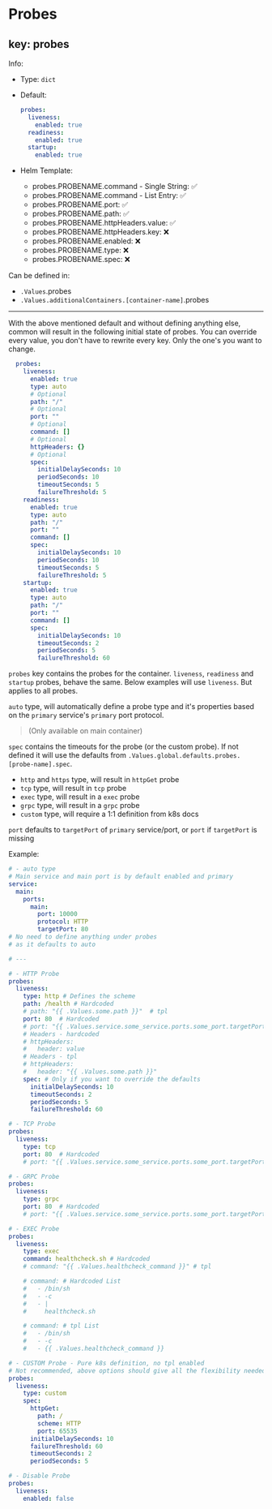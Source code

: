 # Probes

## key: probes

Info:

- Type: `dict`
- Default:

  ```yaml
  probes:
    liveness:
      enabled: true
    readiness:
      enabled: true
    startup:
      enabled: true
  ```

- Helm Template:
  - probes.PROBENAME.command - Single String: ✅
  - probes.PROBENAME.command - List Entry: ✅
  - probes.PROBENAME.port: ✅
  - probes.PROBENAME.path: ✅
  - probes.PROBENAME.httpHeaders.value: ✅
  - probes.PROBENAME.httpHeaders.key: ❌
  - probes.PROBENAME.enabled: ❌
  - probes.PROBENAME.type: ❌
  - probes.PROBENAME.spec: ❌

Can be defined in:

- `.Values`.probes
- `.Values.additionalContainers.[container-name]`.probes

---

With the above mentioned default and without defining anything else,
common will result in the following initial state of probes.
You can override every value, you don't have to rewrite every key.
Only the one's you want to change.

```yaml
  probes:
    liveness:
      enabled: true
      type: auto
      # Optional
      path: "/"
      # Optional
      port: ""
      # Optional
      command: []
      # Optional
      httpHeaders: {}
      # Optional
      spec:
        initialDelaySeconds: 10
        periodSeconds: 10
        timeoutSeconds: 5
        failureThreshold: 5
    readiness:
      enabled: true
      type: auto
      path: "/"
      port: ""
      command: []
      spec:
        initialDelaySeconds: 10
        periodSeconds: 10
        timeoutSeconds: 5
        failureThreshold: 5
    startup:
      enabled: true
      type: auto
      path: "/"
      port: ""
      command: []
      spec:
        initialDelaySeconds: 10
        timeoutSeconds: 2
        periodSeconds: 5
        failureThreshold: 60
```

`probes` key contains the probes for the container.
`liveness`, `readiness` and `startup` probes, behave the same.
Below examples will use `liveness`. But applies to all probes.

`auto` type, will automatically define a probe type and it's properties
based on the `primary` service's `primary` port protocol.
> (Only available on main container)

`spec` contains the timeouts for the probe (or the custom probe).
If not defined it will use the defaults from `.Values.global.defaults.probes.[probe-name].spec`.

- `http` and `https` type, will result in `httpGet` probe
- `tcp` type, will result in `tcp` probe
- `exec` type, will result in a `exec` probe
- `grpc` type, will result in a `grpc` probe
- `custom` type, will require a 1:1 definition from k8s docs

`port` defaults to `targetPort` of `primary` service/port,
or `port` if `targetPort` is missing

Example:

```yaml
# - auto type
# Main service and main port is by default enabled and primary
service:
  main:
    ports:
      main:
        port: 10000
        protocol: HTTP
        targetPort: 80
# No need to define anything under probes
# as it defaults to auto

# ---

# - HTTP Probe
probes:
  liveness:
    type: http # Defines the scheme
    path: /health # Hardcoded
    # path: "{{ .Values.some.path }}"  # tpl
    port: 80  # Hardcoded
    # port: "{{ .Values.service.some_service.ports.some_port.targetPort }}"  # tpl
    # Headers - hardcoded
    # httpHeaders:
    #   header: value
    # Headers - tpl
    # httpHeaders:
    #   header: "{{ .Values.some.path }}"
    spec: # Only if you want to override the defaults
      initialDelaySeconds: 10
      timeoutSeconds: 2
      periodSeconds: 5
      failureThreshold: 60

# - TCP Probe
probes:
  liveness:
    type: tcp
    port: 80  # Hardcoded
    # port: "{{ .Values.service.some_service.ports.some_port.targetPort }}"  # tpl

# - GRPC Probe
probes:
  liveness:
    type: grpc
    port: 80  # Hardcoded
    # port: "{{ .Values.service.some_service.ports.some_port.targetPort }}"  # tpl

# - EXEC Probe
probes:
  liveness:
    type: exec
    command: healthcheck.sh # Hardcoded
    # command: "{{ .Values.healthcheck_command }}" # tpl

    # command: # Hardcoded List
    #   - /bin/sh
    #   - -c
    #   - |
    #     healthcheck.sh

    # command: # tpl List
    #   - /bin/sh
    #   - -c
    #   - {{ .Values.healthcheck_command }}

# - CUSTOM Probe - Pure k8s definition, no tpl enabled
# Not recommended, above options should give all the flexibility needed.
probes:
  liveness:
    type: custom
    spec:
      httpGet:
        path: /
        scheme: HTTP
        port: 65535
      initialDelaySeconds: 10
      failureThreshold: 60
      timeoutSeconds: 2
      periodSeconds: 5

# - Disable Probe
probes:
  liveness:
    enabled: false
```
